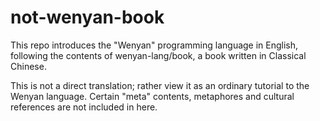 # not-wenyan-book

This repo introduces the "Wenyan" programming language in English, following the contents of wenyan-lang/book, a book written in Classical Chinese.

This is not a direct translation; rather view it as an ordinary tutorial to the Wenyan language. Certain "meta" contents, metaphores and cultural references are not included in here.
